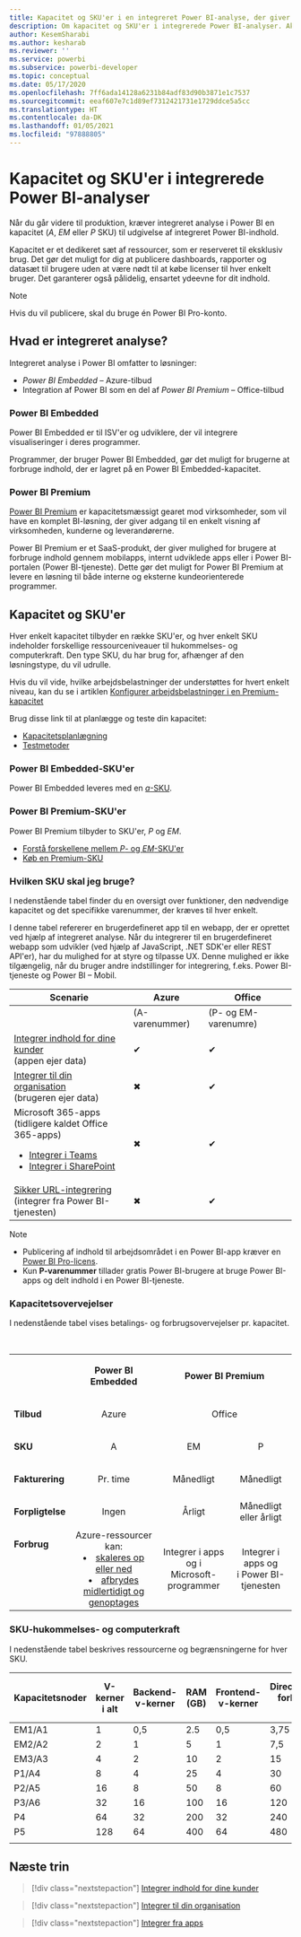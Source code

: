 ```yaml
---
title: Kapacitet og SKU'er i en integreret Power BI-analyse, der giver bedre integreret BI-indsigt
description: Om kapacitet og SKU'er i integrerede Power BI-analyser. Aktivér bedre integreret BI-indsigt ved hjælp af Power BI-integreret analyse.
author: KesemSharabi
ms.author: kesharab
ms.reviewer: ''
ms.service: powerbi
ms.subservice: powerbi-developer
ms.topic: conceptual
ms.date: 05/17/2020
ms.openlocfilehash: 7ff6ada14128a6231b84adf83d90b3871e1c7537
ms.sourcegitcommit: eeaf607e7c1d89ef7312421731e1729ddce5a5cc
ms.translationtype: HT
ms.contentlocale: da-DK
ms.lasthandoff: 01/05/2021
ms.locfileid: "97888805"
---
```

# <a name="capacity-and-skus-in-power-bi-embedded-analytics"></a>Kapacitet og SKU'er i integrerede Power BI-analyser

Når du går videre til produktion, kræver integreret analyse i Power BI en kapacitet (*A*, *EM* eller *P* SKU) til udgivelse af integreret Power BI-indhold.

Kapacitet er et dedikeret sæt af ressourcer, som er reserveret til eksklusiv brug. Det gør det muligt for dig at publicere dashboards, rapporter og datasæt til brugere uden at være nødt til at købe licenser til hver enkelt bruger. Det garanterer også pålidelig, ensartet ydeevne for dit indhold.

>[!NOTE]
>Hvis du vil publicere, skal du bruge én Power BI Pro-konto.

## <a name="what-is-embedded-analytics"></a>Hvad er integreret analyse?

Integreret analyse i Power BI omfatter to løsninger:
* *Power BI Embedded* – Azure-tilbud
* Integration af Power BI som en del af *Power BI Premium* – Office-tilbud

### <a name="power-bi-embedded"></a>Power BI Embedded

Power BI Embedded er til ISV'er og udviklere, der vil integrere visualiseringer i deres programmer.

Programmer, der bruger Power BI Embedded, gør det muligt for brugerne at forbruge indhold, der er lagret på en Power BI Embedded-kapacitet.

### <a name="power-bi-premium"></a>Power BI Premium

[Power BI Premium](../../admin/service-premium-what-is.md) er kapacitetsmæssigt gearet mod virksomheder, som vil have en komplet BI-løsning, der giver adgang til en enkelt visning af virksomheden, kunderne og leverandørerne.

Power BI Premium er et SaaS-produkt, der giver mulighed for brugere at forbruge indhold gennem mobilapps, internt udviklede apps eller i Power BI-portalen (Power BI-tjeneste). Dette gør det muligt for Power BI Premium at levere en løsning til både interne og eksterne kundeorienterede programmer.

## <a name="capacity-and-skus"></a>Kapacitet og SKU'er

Hver enkelt kapacitet tilbyder en række SKU'er, og hver enkelt SKU indeholder forskellige ressourceniveauer til hukommelses- og computerkraft. Den type SKU, du har brug for, afhænger af den løsningstype, du vil udrulle.

Hvis du vil vide, hvilke arbejdsbelastninger der understøttes for hvert enkelt niveau, kan du se i artiklen [Konfigurer arbejdsbelastninger i en Premium-kapacitet](../../admin/service-admin-premium-workloads.md)

Brug disse link til at planlægge og teste din kapacitet:
* [Kapacitetsplanlægning](embedded-capacity-planning.md)
* [Testmetoder](../../admin/service-premium-capacity-optimize.md#testing-approaches)

### <a name="power-bi-embedded-skus"></a>Power BI Embedded-SKU'er

Power BI Embedded leveres med en [*a*-SKU](../../admin/service-admin-premium-purchase.md#purchase-a-skus-for-testing-and-other-scenarios).

### <a name="power-bi-premium-skus"></a>Power BI Premium-SKU'er

Power BI Premium tilbyder to SKU'er, *P* og *EM*.
* [Forstå forskellene mellem *P*- og *EM*-SKU'er](../../admin/service-premium-what-is.md#subscriptions-and-licensing)
* [Køb en Premium-SKU](../../admin/service-admin-premium-purchase.md)

### <a name="which-sku-should-i-use"></a>Hvilken SKU skal jeg bruge?

I nedenstående tabel finder du en oversigt over funktioner, den nødvendige kapacitet og det specifikke varenummer, der kræves til hver enkelt.

I denne tabel refererer en brugerdefineret app til en webapp, der er oprettet ved hjælp af integreret analyse. Når du integrerer til en brugerdefineret webapp som udvikler (ved hjælp af JavaScript, .NET SDK'er eller REST API'er), har du mulighed for at styre og tilpasse UX. Denne mulighed er ikke tilgængelig, når du bruger andre indstillinger for integrering, f.eks. Power BI-tjeneste og Power BI – Mobil.

| Scenarie | Azure   | Office          |
|----------|---------|-----------------|
|          | (A-varenummer) | (P- og EM-varenumre) |
|[Integrer indhold for dine kunder](embed-sample-for-customers.md)</br>(appen ejer data)     |✔        |✔        |
|[Integrer til din organisation](embed-sample-for-your-organization.md)</br>(brugeren ejer data)     |✖        |✔         |
|Microsoft 365-apps</br>(tidligere kaldet Office 365-apps)<ul><li>[Integrer i Teams](../../collaborate-share/service-embed-report-microsoft-teams.md)</li><li>[Integrer i SharePoint](../../collaborate-share/service-embed-report-spo.md)</li></ul>     |✖        |✔        |
|[Sikker URL-integrering](../../collaborate-share/service-embed-secure.md)</br>(integrer fra Power BI-tjenesten)     |✖        |✔        |

>[!NOTE]
>* Publicering af indhold til arbejdsområdet i en Power BI-app kræver en [Power BI Pro-licens](../../admin/service-admin-purchasing-power-bi-pro.md).
>* Kun **P-varenummer** tillader gratis Power BI-brugere at bruge Power BI-apps og delt indhold i en Power BI-tjeneste.

### <a name="capacity-considerations"></a>Kapacitetsovervejelser

I nedenstående tabel vises betalings- og forbrugsovervejelser pr. kapacitet.

</br>
<table>
<tbody>
<tr>
<td></td>
<td style="text-align: center;"><p><strong>Power BI Embedded</strong></p></td>
<td style="text-align: center;" colspan="2"><p><strong>Power BI Premium</strong></p></td>
</tr>
<tr>
<td><p><strong>Tilbud</strong></p></td>
<td style="text-align: center"><p>Azure</p></td>
<td style="text-align: center" colspan="2"><p>Office</p></td>
</tr>
<tr>
<td><p><strong>SKU</strong></p></td>
<td style="text-align: center"><p>A</p></td>
<td style="text-align: center"><p>EM</p></td>
<td style="text-align: center"><p>P</p></td>
</tr>
<tr>
<td><p><strong>Fakturering</strong></td>
<td style="text-align: center">Pr. time</td>
<td style="text-align: center">Månedligt</td>
<td style="text-align: center">Månedligt</td>
</tr>
<tr>
<td><p><strong>Forpligtelse</strong></td>
<td style="text-align: center">Ingen</td>
<td style="text-align: center">Årligt</td>
<td style="text-align: center">Månedligt eller årligt</td>
</tr>
<tr>
<td valign="top"><p><strong>Forbrug</strong></td>
<td style="text-align: center">Azure-ressourcer kan:<li><a href="azure-pbie-scale-capacity.md">skaleres op eller ned</a></li><li><a href="azure-pbie-pause-start.md">afbrydes midlertidigt og genoptages</a>
</td></li>
<td style="text-align: center">Integrer i apps og i</br> Microsoft-programmer</td>
<td style="text-align: center">Integrer i apps og</br> i Power BI-tjenesten</td>
</tr>
</tbody>
</table>

### <a name="sku-memory-and-computing-power"></a>SKU-hukommelses- og computerkraft

I nedenstående tabel beskrives ressourcerne og begrænsningerne for hver SKU.

| Kapacitetsnoder | V-kerner i alt | Backend-v-kerner | RAM (GB) | Frontend-v-kerner | DirectQuery/direkte forbindelser (pr. sek.) | Parallel opdatering af modeller |
| --- | --- | --- | --- | --- | --- | --- |
| EM1/A1 | 1 | 0,5 | 2.5 | 0,5 | 3,75 | 1 |
| EM2/A2 | 2 | 1 | 5 | 1 | 7,5 | 2 |
| EM3/A3 | 4 | 2 | 10 | 2 | 15 | 3 |
| P1/A4 | 8 | 4 | 25 | 4 | 30 | 6 |
| P2/A5 | 16 | 8 | 50 | 8 | 60 | 12 |
| P3/A6 | 32 | 16 | 100 | 16 | 120 | 24 |
| P4 | 64 | 32 | 200 | 32 | 240 | 48 |
| P5 | 128 | 64 | 400 | 64 | 480 | 96 |
| | | | | | | |

## <a name="next-steps"></a>Næste trin

> [!div class="nextstepaction"]
>[Integrer indhold for dine kunder](embed-sample-for-customers.md)

> [!div class="nextstepaction"]
>[Integrer til din organisation](embed-sample-for-your-organization.md)

> [!div class="nextstepaction"]
> [Integrer fra apps](embed-from-apps.md)